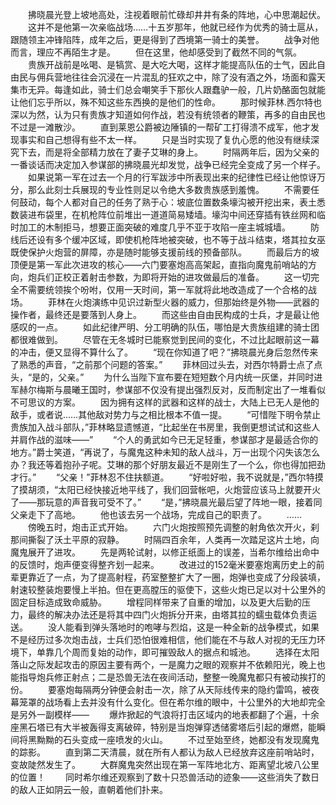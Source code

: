 　　拂晓晨光登上坡地高处，注视着眼前忙碌却井井有条的阵地，心中思潮起伏。
　　这并不是他第一次亲临战场……十五岁那年，他就已经作为优秀的骑士扈从，跟随领主冲锋陷阵，成年之后，更是得到了西境第一骑士的美誉。
　　战争对他而言，理应不再陌生才是。
　　但在这里，他却感受到了截然不同的气氛。
　　贵族开战前是吆喝、是犒赏、是大吃大喝，这样才能提高队伍的士气，因此自由民与佣兵营地往往会沉浸在一片混乱的狂欢之中，除了没有酒之外，场面和露天集市无异。每逢如此，骑士们总会嘲笑手下那伙人跟蠢驴一般，几片奶酪面包就能让他们忘乎所以，殊不知这些东西换的是他们的性命。
　　那时候菲林.西尔特也深以为然，认为只有贵族才知道如何作战，若没有统领者的鞭策，再多的自由民也不过是一滩散沙。
　　直到莱恩公爵被边陲镇的一帮矿工打得溃不成军，他才发现事实和自己想得有些不太一样。
　　只是当时实现了复仇心愿的他没有继续深究下去，而是将全部精力放在了妻子艾琳的身上。
　　时隔两年后，因为父亲的一番谈话而决定加入参谋部的拂晓晨光却发觉，战争已经完全变成了另一个样子。
　　如果说第一军在过去一个月的行军跋涉中所表现出来的纪律性已经让他惊讶万分，那么此刻士兵展现的专业性则足以令绝大多数贵族感到羞愧。
　　不需要任何鼓动，每个人都对自己的任务了熟于心：坡底位置数条壕沟被开挖出来，表土悉数装进布袋里，在机枪阵位前堆出一道道简易矮墙。壕沟中间还穿插有铁丝网和临时加工的木制拒马，想要正面突破的难度几乎不亚于攻陷一座主城城墙。
　　防线后还设有多个缓冲区域，即使机枪阵地被突破，也不等于战斗结束，塔其拉女巫既使保护火炮营的屏障，亦是随时能够支援前线的预备部队。
　　而最后方的坡顶便是第一军此次进攻的核心——六门要塞炮高高架起，直指向魔鬼前哨站的方向，炮兵们正校正着射击参数，为即将开始的进攻做最后的准备。
　　这一切完全不需要统领挨个吩咐，仅用一天时间，第一军就将此地改造成了一个合格的战场。
　　菲林在火炮演练中见识过新型火器的威力，但那始终是外物——武器的操作者，最终还是要落到人身上。
　　而这些由自由民构成的士兵，才是最让他感叹的一点。
　　如此纪律严明、分工明确的队伍，哪怕是大贵族组建的骑士团都很难做到。
　　尽管在无冬城时已能察觉到民间的变化，不过比起眼前这一幕的冲击，便又显得不算什么了。
　　“现在你知道了吧？”拂晓晨光身后忽然传来了熟悉的声音，“之前那个问题的答案。”
　　菲林回过头去，对西尔特爵士点了点头，“是的，父亲。”
　　为什么当陛下宣布要在短短数个月内统一灰堡，并同时进军赫尔梅斯与晨曦王国时，参谋部不仅没有提出强烈反对，反而制定出了一堆看似不可思议的方案。
　　因为拥有这样的武器和这样的战士，大陆上已无人是他的敌手，或者说……其他敌对势力与之相比根本不值一提。
　　“可惜陛下明令禁止贵族加入战斗部队，”菲林略显遗憾道，“比起坐在书房里，我倒更想试试和这些人并肩作战的滋味——”
　　“个人的勇武如今已无足轻重，参谋部才是最适合你的地方。”爵士笑道，“再说了，与魔鬼这种未知的敌人战斗，万一出现个闪失该怎么办？我还等着抱孙子呢。艾琳的那个好朋友最近不是刚生了一个么，你也得加把劲才行。”
　　“父亲！”菲林忍不住扶额道。
　　“好啦好啦，我不说就是，”西尔特摸了摸胡须，“太阳已经快接近地平线了，我们回营帐吧，火炮营应该马上就要开火了——那玩意的声音我可受不了。”
　　“是，”拂晓晨光最后望了阵地一眼，接着同父亲走下了高地。
　　他也该去另一个战场，完成自己的职责了。
　　……
　　傍晚五时，炮击正式开始。
　　六门火炮按照预先调整的射角依次开火，刹那间撕裂了沃土平原的寂静。
　　时隔四百余年，人类再一次踏足这片土地，向魔鬼展开了进攻。
　　先是两轮试射，以修正纸面上的误差，当希尔维给出命中的反馈时，炮声便变得整齐划一起来。
　　改进过的152毫米要塞炮离历史上的前辈更靠近了一点，为了提高射程，药室整整扩大了一圈，炮弹也变成了分段装填，射速较整装炮要慢上半拍。但在更高膛压的驱使下，这些火炮已足以对十公里外的固定目标造成致命威胁。
　　增程同样带来了自重的增加，以及更大后勤的压力，最终的解决办法还是将其中四门火炮拆分开来，由塔其拉的蠕虫载体负责运送。
　　没人能看到弹头落地时的咆哮与烈焰，这是一种全新的战争模式，如果不是经历过多次炮击战，士兵们恐怕很难相信，他们能在不与敌人对视的无压力环境下，单靠几个周而复始的动作，即可摧毁敌人的据点和城池。
　　选择在太阳落山之际发起攻击的原因主要有两个，一是魔力之眼的观察并不依赖阳光，晚上也能指导炮兵修正射点；二是恐兽无法在夜间活动，整整一晚魔鬼都只有被动挨打的份。
　　要塞炮每隔两分钟便会射击一次，除了从天际线传来的隐约雷鸣，被夜幕笼罩的战场看上去并没有什么变化。但在希尔维的眼中，十公里外的大地却完全是另外一副模样——
　　爆炸掀起的气浪将打击区域内的地表都翻了个遍，十余座黑石塔已有大半被轰得支离破碎，特别是当炮弹穿透储雾塔后引起的爆燃，能瞬间将黑黝黝的石头变成一座喷发的火山。
　　不过至始至终，她都没有发现魔鬼的踪影。
　　直到第二天清晨，就在所有人都认为敌人已经放弃这座前哨站时，变故陡然发生了。
　　大群魔鬼突然出现在第一军阵地北方、距离望北坡八公里的位置！
　　同时希尔维还观察到了数十只恐兽活动的迹象——这些消失了数日的敌人正如阴云一般，直朝着他们扑来。